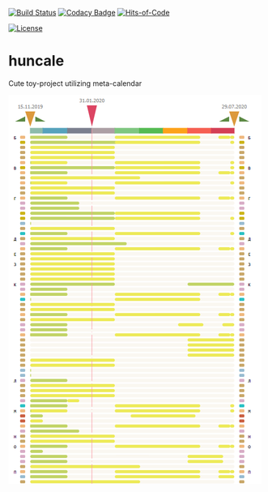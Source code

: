 [![Build Status](https://travis-ci.com/eparovyshnaya/huncale.svg?branch=master)](https://travis-ci.com/eparovyshnaya/huncale)
[![Codacy Badge](https://api.codacy.com/project/badge/Grade/e5f866ca0c7f4718824388c174592c0a)](https://www.codacy.com/manual/elena.parovyshnaya/huncale?utm_source=github.com&amp;utm_medium=referral&amp;utm_content=eparovyshnaya/huncale&amp;utm_campaign=Badge_Grade)
[![Hits-of-Code](https://hitsofcode.com/github/eparovyshnaya/huncale)](https://hitsofcode.com/view/github/eparovyshnaya/huncale)

[![License](https://img.shields.io/badge/License-MIT-green.svg)](https://github.com/eparovyshnaya/huncale/blob/master/LICENSE)


# huncale
Cute toy-project utilizing meta-calendar


![](/screens/huncale-shot.png "Hunting Calendar")
